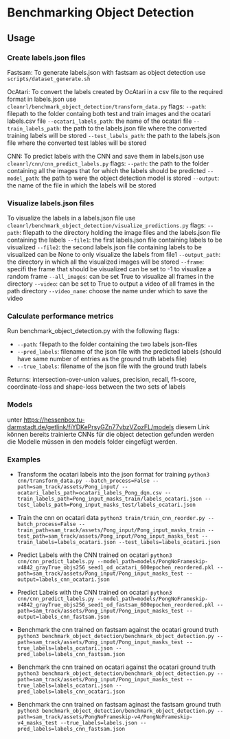 # Benchmarking Object Detection
## Usage
### Create labels.json files
Fastsam:    To generate labels.json with fastsam as object detection use `scripts/dataset_generate.sh`

OcAtari:    To convert the labels created by OcAtari in a csv file to the required format in labels.json use `cleanrl/benchmark_object_detection/transform_data.py`
    flags:  `--path`: filepath to the folder containg both test and train images and the ocatari labels.csv file
            `--ocatari_labels_path`: the name of the ocatari file
            `--train_labels_path`: the path to the labels.json file where the converted training labels will be stored
            `--test_labels_path`: the path to the labels.json file where the converted test lables will be stored

CNN:        To predict labels with the CNN and save them in labels.json use `cleanrl/cnn/cnn_predict_labels.py`
    flags:  `--path`: the path to the folder containing all the images that for which the labels should be predicted
            `--model_path`: the path to were the object detection model is stored
            `--output`: the name of the file in which the labels will be stored

### Visualize labels.json files
To visualize the labels in a labels.json file use `cleanrl/benchmark_object_detection/visualize_predictions.py`
    flags:  `--path`: filepath to the directory holding the image files and the labels.json file containing the labels
            `--file1`: the first labels.json file containing labels to be visualized
            `--file2`: the second labels.json file containing labels to be visualized can be None to only visualize the labels from file1
            `--output_path`: the directory in which all the visualized images will be stored
            `--frame`: specifi the frame that should be visualized can be set to -1 to visualize a random frame
            `--all_images`: can be set True to visualize all frames in the directory
            `--video`: can be set to True to output a video of all frames in the path directory
            `--video_name`: choose the name under which to save the video


### Calculate performance metrics
Run benchmark_object_detection.py with the following flags:
- `--path`: filepath to the folder containing the two labels json-files
- `--pred_labels`: filename of the json file with the predicted labels (should have same number of entries as the ground truth labels file)
- `--true_labels`: filename of the json file with the ground truth labels

Returns: intersection-over-union values, precision, recall, f1-score, coordinate-loss and shape-loss between the two sets of labels

### Models
unter https://hessenbox.tu-darmstadt.de/getlink/fiYDKePrsyGZn77vbzVZozFL/models diesem Link können bereits trainierte CNNs für die object detection gefunden werden die Modelle müssen in den models folder eingefügt werden.

### Examples

- Transform the ocatari labels into the json format for training
`python3 cnn/transform_data.py --batch_process=False --path=sam_track/assets/Pong_input/ --ocatari_labels_path=ocatari_labels_Pong_dqn.csv --train_labels_path=Pong_input_masks_train/labels_ocatari.json --test_labels_path=Pong_input_masks_test/labels_ocatari.json`

- Train the cnn on ocatari data
`python3 train/train_cnn_reorder.py --batch_process=False --train_path=sam_track/assets/Pong_input/Pong_input_masks_train --test_path=sam_track/assets/Pong_input/Pong_input_masks_test --train_labels=labels_ocatari.json --test_labels=labels_ocatari.json`

- Predict Labels with the CNN trained on ocatari
`python3 cnn/cnn_predict_labels.py --model_path=models/PongNoFrameskip-v4842_grayTrue_objs256_seed1_od_ocatari_600epochen_reordered.pkl --path=sam_track/assets/Pong_input/Pong_input_masks_test --output=labels_cnn_ocatari.json`

- Predict Labels with the CNN trained on ocatari
`python3 cnn/cnn_predict_labels.py --model_path=models/PongNoFrameskip-v4842_grayTrue_objs256_seed1_od_fastsam_600epochen_reordered.pkl --path=sam_track/assets/Pong_input/Pong_input_masks_test --output=labels_cnn_fastsam.json`

- Benchmark the cnn trained on fastsam against the ocatari ground truth
`python3 benchmark_object_detection/benchmark_object_detection.py --path=sam_track/assets/Pong_input/Pong_input_masks_test --true_labels=labels_ocatari.json --pred_labels=labels_cnn_fastsam.json`

- Benchmark the cnn trained on ocatari against the ocatari ground truth
`python3 benchmark_object_detection/benchmark_object_detection.py --path=sam_track/assets/Pong_input/Pong_input_masks_test --true_labels=labels_ocatari.json --pred_labels=labels_cnn_ocatari.json`

- Benchmark the cnn trained on fastsam aginast the fastsam ground truth
`python3 benchmark_object_detection/benchmark_object_detection.py --path=sam_track/assets/PongNoFrameskip-v4/PongNoFrameskip-v4_masks_test --true_labels=labels.json --pred_labels=labels_cnn_fastsam.json`

